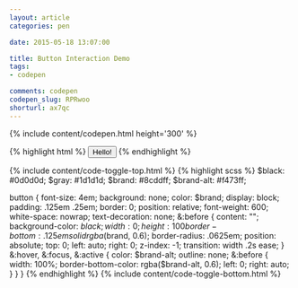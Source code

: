 ```yaml
---
layout: article
categories: pen

date: 2015-05-18 13:07:00

title: Button Interaction Demo
tags:
- codepen

comments: codepen
codepen_slug: RPRwoo
shorturl: ax7qc
---
```



{% include content/codepen.html height='300' %}

{% highlight html %}
<button>Hello!</button>
{% endhighlight %}

{% include content/code-toggle-top.html %}
{% highlight scss %}
$black:     #0d0d0d;
$gray:      #1d1d1d;
$brand:     #8cddff;
$brand-alt: #f473ff;

button {
    font-size: 4em;
    background: none;
    color: $brand;
    display: block;
    padding: .125em .25em;
    border: 0;
    position: relative;
    font-weight: 600;
    white-space: nowrap;
    text-decoration: none;
    &:before {
        content: "";
        background-color: $black;
        width: 0;
        height: 100%;
        border-bottom: .125em solid rgba($brand, 0.6);
        border-radius: .0625em;
        position: absolute;
        top: 0;
        left: auto;
        right: 0;
        z-index: -1;
        transition: width .2s ease;
    }
    &:hover,
    &:focus,
    &:active {
        color: $brand-alt;
        outline: none;
        &:before {
            width: 100%;
            border-bottom-color: rgba($brand-alt, 0.6);
            left: 0;
            right: auto;
        }
    }
}
{% endhighlight %}
{% include content/code-toggle-bottom.html %}

